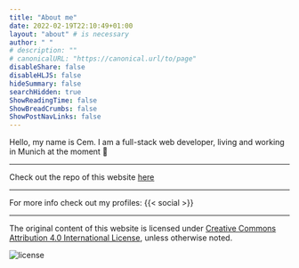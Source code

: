 ```yaml
---
title: "About me"
date: 2022-02-19T22:10:49+01:00
layout: "about" # is necessary
author: " "
# description: ""
# canonicalURL: "https://canonical.url/to/page"
disableShare: false
disableHLJS: false
hideSummary: false
searchHidden: true
ShowReadingTime: false
ShowBreadCrumbs: false
ShowPostNavLinks: false
---
```


Hello, my name is Cem. I am a full-stack web developer, living and working in Munich at the moment 🍻

---

Check out the repo of this website [here](https://github.com/cemysf/cemysf.github.io)

---

For more info check out my profiles:
{{< social >}}

---


The original content of this website is licensed under [Creative Commons Attribution 4.0 International License](http://creativecommons.org/licenses/by/4.0/), unless otherwise noted.

![license](https://i.creativecommons.org/l/by/4.0/88x31.png)

